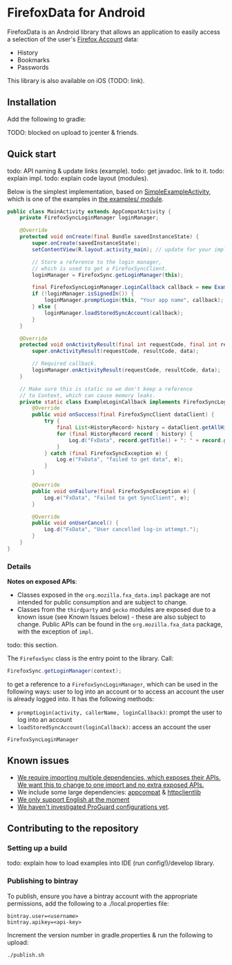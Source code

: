 # FirefoxData for Android
FirefoxData is an Android library that allows an application to easily access a
selection of the user's [Firefox Account][fxa] data:
* History
* Bookmarks
* Passwords

This library is also available on iOS (TODO: link).

## Installation
Add the following to gradle:

TODO: blocked on upload to jcenter & friends.

## Quick start
todo: API naming & update links (example).
todo: get javadoc. link to it.
todo: explain impl.
todo: explain code layout (modules).

Below is the simplest implementation, based on [SimpleExampleActivity][], which
is one of the examples in [the examples/ module][example].

```java
public class MainActivity extends AppCompatActivity {
    private FirefoxSyncLoginManager loginManager;

    @Override
    protected void onCreate(final Bundle savedInstanceState) {
        super.onCreate(savedInstanceState);
        setContentView(R.layout.activity_main); // update for your implementation.

        // Store a reference to the login manager,
        // which is used to get a FirefoxSyncClient.
        loginManager = FirefoxSync.getLoginManager(this);

        final FirefoxSyncLoginManager.LoginCallback callback = new ExampleLoginCallback(this);
        if (!loginManager.isSignedIn()) {
            loginManager.promptLogin(this, "Your app name", callback);
        } else {
            loginManager.loadStoredSyncAccount(callback);
        }
    }

    @Override
    protected void onActivityResult(final int requestCode, final int resultCode, final Intent data) {
        super.onActivityResult(requestCode, resultCode, data);

        // Required callback.
        loginManager.onActivityResult(requestCode, resultCode, data);
    }

    // Make sure this is static so we don't keep a reference
    // to Context, which can cause memory leaks.
    private static class ExampleLoginCallback implements FirefoxSyncLoginManager.LoginCallback {
        @Override
        public void onSuccess(final FirefoxSyncClient dataClient) {
            try {
                final List<HistoryRecord> history = dataClient.getAllHistory().getResult();
                for (final HistoryRecord record : history) {
                    Log.d("FxData", record.getTitle() + ": " + record.getURI());
                }
            } catch (final FirefoxSyncException e) {
                Log.e("FxData", "failed to get data", e);
            }
        }

        @Override
        public void onFailure(final FirefoxSyncException e) {
            Log.e("FxData", "Failed to get SyncClient", e);
        }

        @Override
        public void onUserCancel() {
            Log.d("FxData", "User cancelled log-in attempt.");
        }
    }
}
```

### Details
**Notes on exposed APIs**:
* Classes exposed in the `org.mozilla.fxa_data.impl` package are not intended
for public consumption and are subject to change.
* Classes from the `thirdparty` and `gecko` modules are exposed due to a known
issue (see Known Issues below) - these are also subject to change. Public APIs
can be found in the `org.mozilla.fxa_data` package, with the exception of
`impl`.

todo: this section.


The `FirefoxSync` class is the entry point to the library. Call:
```java
FirefoxSync.getLoginManager(context);
```

to get a reference to a `FirefoxSyncLoginManager`, which can be used in the
following ways:
user to log into an account or to access an account the user is already logged
into. It has the following methods:
* `promptLogin(activity, callerName, loginCallback)`: prompt the user to log
into an account
* `loadStoredSyncAccount(loginCallback)`: access an account the user

`FirefoxSyncLoginManager`

## Known issues
* [We require importing multiple dependencies, which exposes their APIs. We want
this to change to one import and no extra exposed APIs.][i-deps]
* We include some large dependencies: [appcompat][i-appcompat] &
[httpclientlib][i-httpclientlib]
* [We only support English at the moment][i-l10n]
* [We haven't investigated ProGuard configurations yet][i-proguard].

## Contributing to the repository

### Setting up a build
todo: explain how to load examples into IDE (run config!)/develop library.

### Publishing to bintray
To publish, ensure you have a bintray account with the appropriate permissions,
add the following to a ./local.properties file:

```
bintray.user=<username>
bintray.apikey=<api-key>
```

Increment the version number in gradle.properties & run the following to
upload:

```
./publish.sh
```

[SimpleExampleActivity]: https://github.com/mcomella/FirefoxAccounts-android/blob/master/example/src/main/java/org/mozilla/sync/example/SimpleExampleActivity.java
[example]: https://github.com/mcomella/FirefoxAccounts-android/tree/master/example/src/main/java/org/mozilla/sync/example
[fxa]: https://developer.mozilla.org/en-US/docs/Mozilla/Tech/Firefox_Accounts

[i-deps]: https://github.com/mozilla-mobile/FirefoxData-android/issues/12
[i-httpclientlib]: https://github.com/mozilla-mobile/FirefoxData-android/issues/4
[i-appcompat]: https://github.com/mozilla-mobile/FirefoxData-android/issues/13
[i-l10n]: https://github.com/mozilla-mobile/FirefoxData-android/issues/17
[i-proguard]: https://github.com/mozilla-mobile/FirefoxData-android/issues/16
